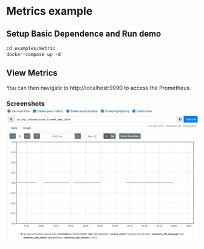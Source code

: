 # Metrics example

## Setup Basic Dependence and Run demo
```shell
cd examples/metric
docker-compose up -d
```
## View Metrics
You can then navigate to http://localhost:9090 to access the Prometheus.
### Screenshots![prometheus.png](static/prometheus.png)